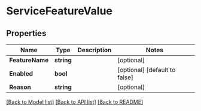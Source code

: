# ServiceFeatureValue

## Properties

Name | Type | Description | Notes
------------ | ------------- | ------------- | -------------
**FeatureName** | **string** |  | [optional] 
**Enabled** | **bool** |  | [optional] [default to false]
**Reason** | **string** |  | [optional] 

[[Back to Model list]](../README.md#documentation-for-models) [[Back to API list]](../README.md#documentation-for-api-endpoints) [[Back to README]](../README.md)


